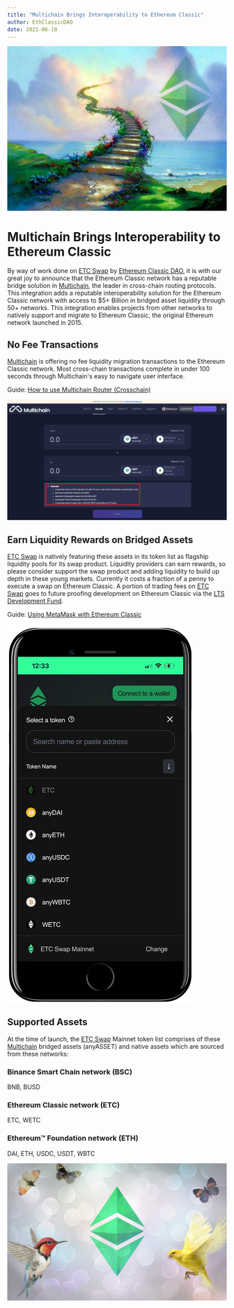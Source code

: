 ```yaml
---
title: "Multichain Brings Interoperability to Ethereum Classic"
author: EthClassicDAO
date: 2022-06-10
---
```


![Ethereum Classic added to Multichain Cross-Chain Router Protocol](./etc-stairs-to-heaven.png)

# Multichain Brings Interoperability to Ethereum Classic

By way of work done on [ETC Swap](https://etcswap.org) by [Ethereum Classic DAO](https://ethereumclassicdao.org), it is with our great joy to announce that the Ethereum Classic network has a reputable bridge solution in [Multichain](https://multichain.org), the leader in cross-chain routing protocols. This integration adds a reputable interoperability solution for the Ethereum Classic network with access to $5+ Billion in bridged asset liquidity through 50+ networks. This integration enables projects from other networks to natively support and migrate to Ethereum Classic, the original Ethereum network launched in 2015.
 
 ## No Fee Transactions
 
[Multichain](https://multichain.org) is offering no fee liquidity migration transactions to the Ethereum Classic network. Most cross-chain transactions complete in under 100 seconds through Multichain's easy to navigate user interface.

Guide: [How to use Multichain Router (Crosschain)](https://youtu.be/G8vN2c2Mhc4)

 ![No Fee transactions on Multichain Cross-Chain Router Protocol](./mutlichain-no-fees.png)
 
## Earn Liquidity Rewards on Bridged Assets

[ETC Swap](https://etcswap.org) is natively featuring these assets in its token list as flagship liquidity pools for its swap product. Liquidity providers can earn rewards, so please consider support the swap product and adding liquidity to build up depth in these young markets. Currently it costs a fraction of a penny to execute a swap on Ethereum Classic. A portion of trading fees on [ETC Swap](https://swap.ethereumclassic.com) goes to future proofing development on Ethereum Classic via the [LTS Development Fund](https://gitcoin.co/grants/412/ethereum-classic-dao-defi-stack).

Guide: [Using MetaMask with Ethereum Classic](https://ethereumclassic.org/guides/metamask)

![ETC Swap Assets](./etc-swap-assets.png)

## Supported Assets

At the time of launch, the [ETC Swap](https://swap.ethereumclassic.com) Mainnet token list comprises of these [Multichain](https://multichain.org) bridged assets (anyASSET) and native assets which are sourced from these networks:

### Binance Smart Chain network (BSC)

BNB, BUSD

### Ethereum Classic network (ETC)

ETC, WETC

### Ethereum™ Foundation network (ETH)

DAI, ETH, USDC, USDT, WBTC

![Multichain connects Ethereum Classic to the EVM ecosystem](./etc-buzz.png)
